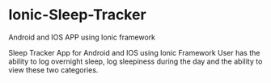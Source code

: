 # Ionic-Sleep-Tracker
Android and IOS APP using Ionic framework

Sleep Tracker App for Android and IOS using Ionic Framework
User has the ability to log overnight sleep, log sleepiness during the day and the ability to view these two categories.
